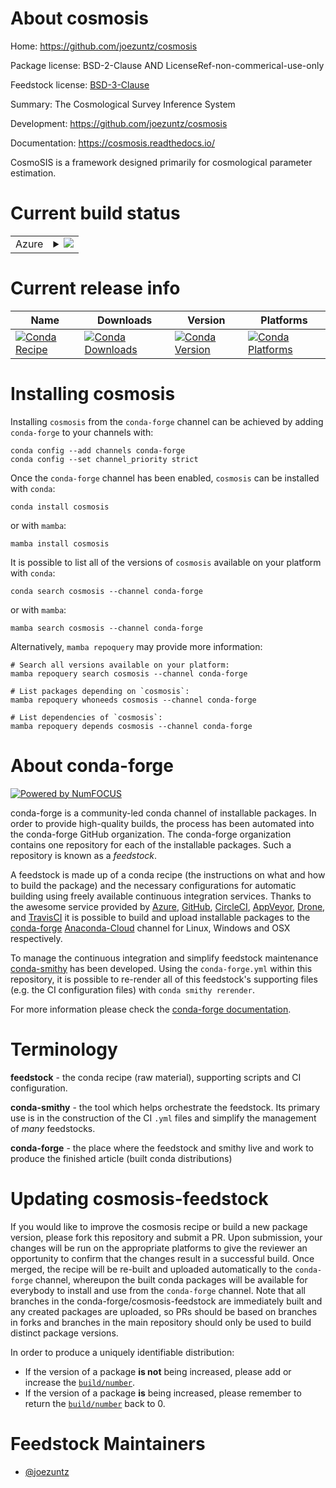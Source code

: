 About cosmosis
==============

Home: https://github.com/joezuntz/cosmosis

Package license: BSD-2-Clause AND LicenseRef-non-commerical-use-only

Feedstock license: [BSD-3-Clause](https://github.com/conda-forge/cosmosis-feedstock/blob/main/LICENSE.txt)

Summary: The Cosmological Survey Inference System

Development: https://github.com/joezuntz/cosmosis

Documentation: https://cosmosis.readthedocs.io/

CosmoSIS is a framework designed primarily for cosmological
parameter estimation.


Current build status
====================


<table>
    
  <tr>
    <td>Azure</td>
    <td>
      <details>
        <summary>
          <a href="https://dev.azure.com/conda-forge/feedstock-builds/_build/latest?definitionId=13261&branchName=main">
            <img src="https://dev.azure.com/conda-forge/feedstock-builds/_apis/build/status/cosmosis-feedstock?branchName=main">
          </a>
        </summary>
        <table>
          <thead><tr><th>Variant</th><th>Status</th></tr></thead>
          <tbody><tr>
              <td>linux_64_mpimpichpython3.10.____cpython</td>
              <td>
                <a href="https://dev.azure.com/conda-forge/feedstock-builds/_build/latest?definitionId=13261&branchName=main">
                  <img src="https://dev.azure.com/conda-forge/feedstock-builds/_apis/build/status/cosmosis-feedstock?branchName=main&jobName=linux&configuration=linux_64_mpimpichpython3.10.____cpython" alt="variant">
                </a>
              </td>
            </tr><tr>
              <td>linux_64_mpimpichpython3.7.____cpython</td>
              <td>
                <a href="https://dev.azure.com/conda-forge/feedstock-builds/_build/latest?definitionId=13261&branchName=main">
                  <img src="https://dev.azure.com/conda-forge/feedstock-builds/_apis/build/status/cosmosis-feedstock?branchName=main&jobName=linux&configuration=linux_64_mpimpichpython3.7.____cpython" alt="variant">
                </a>
              </td>
            </tr><tr>
              <td>linux_64_mpimpichpython3.8.____cpython</td>
              <td>
                <a href="https://dev.azure.com/conda-forge/feedstock-builds/_build/latest?definitionId=13261&branchName=main">
                  <img src="https://dev.azure.com/conda-forge/feedstock-builds/_apis/build/status/cosmosis-feedstock?branchName=main&jobName=linux&configuration=linux_64_mpimpichpython3.8.____cpython" alt="variant">
                </a>
              </td>
            </tr><tr>
              <td>linux_64_mpimpichpython3.9.____cpython</td>
              <td>
                <a href="https://dev.azure.com/conda-forge/feedstock-builds/_build/latest?definitionId=13261&branchName=main">
                  <img src="https://dev.azure.com/conda-forge/feedstock-builds/_apis/build/status/cosmosis-feedstock?branchName=main&jobName=linux&configuration=linux_64_mpimpichpython3.9.____cpython" alt="variant">
                </a>
              </td>
            </tr><tr>
              <td>linux_64_mpiopenmpipython3.10.____cpython</td>
              <td>
                <a href="https://dev.azure.com/conda-forge/feedstock-builds/_build/latest?definitionId=13261&branchName=main">
                  <img src="https://dev.azure.com/conda-forge/feedstock-builds/_apis/build/status/cosmosis-feedstock?branchName=main&jobName=linux&configuration=linux_64_mpiopenmpipython3.10.____cpython" alt="variant">
                </a>
              </td>
            </tr><tr>
              <td>linux_64_mpiopenmpipython3.7.____cpython</td>
              <td>
                <a href="https://dev.azure.com/conda-forge/feedstock-builds/_build/latest?definitionId=13261&branchName=main">
                  <img src="https://dev.azure.com/conda-forge/feedstock-builds/_apis/build/status/cosmosis-feedstock?branchName=main&jobName=linux&configuration=linux_64_mpiopenmpipython3.7.____cpython" alt="variant">
                </a>
              </td>
            </tr><tr>
              <td>linux_64_mpiopenmpipython3.8.____cpython</td>
              <td>
                <a href="https://dev.azure.com/conda-forge/feedstock-builds/_build/latest?definitionId=13261&branchName=main">
                  <img src="https://dev.azure.com/conda-forge/feedstock-builds/_apis/build/status/cosmosis-feedstock?branchName=main&jobName=linux&configuration=linux_64_mpiopenmpipython3.8.____cpython" alt="variant">
                </a>
              </td>
            </tr><tr>
              <td>linux_64_mpiopenmpipython3.9.____cpython</td>
              <td>
                <a href="https://dev.azure.com/conda-forge/feedstock-builds/_build/latest?definitionId=13261&branchName=main">
                  <img src="https://dev.azure.com/conda-forge/feedstock-builds/_apis/build/status/cosmosis-feedstock?branchName=main&jobName=linux&configuration=linux_64_mpiopenmpipython3.9.____cpython" alt="variant">
                </a>
              </td>
            </tr><tr>
              <td>osx_64_mpimpichpython3.10.____cpython</td>
              <td>
                <a href="https://dev.azure.com/conda-forge/feedstock-builds/_build/latest?definitionId=13261&branchName=main">
                  <img src="https://dev.azure.com/conda-forge/feedstock-builds/_apis/build/status/cosmosis-feedstock?branchName=main&jobName=osx&configuration=osx_64_mpimpichpython3.10.____cpython" alt="variant">
                </a>
              </td>
            </tr><tr>
              <td>osx_64_mpimpichpython3.7.____cpython</td>
              <td>
                <a href="https://dev.azure.com/conda-forge/feedstock-builds/_build/latest?definitionId=13261&branchName=main">
                  <img src="https://dev.azure.com/conda-forge/feedstock-builds/_apis/build/status/cosmosis-feedstock?branchName=main&jobName=osx&configuration=osx_64_mpimpichpython3.7.____cpython" alt="variant">
                </a>
              </td>
            </tr><tr>
              <td>osx_64_mpimpichpython3.8.____cpython</td>
              <td>
                <a href="https://dev.azure.com/conda-forge/feedstock-builds/_build/latest?definitionId=13261&branchName=main">
                  <img src="https://dev.azure.com/conda-forge/feedstock-builds/_apis/build/status/cosmosis-feedstock?branchName=main&jobName=osx&configuration=osx_64_mpimpichpython3.8.____cpython" alt="variant">
                </a>
              </td>
            </tr><tr>
              <td>osx_64_mpimpichpython3.9.____cpython</td>
              <td>
                <a href="https://dev.azure.com/conda-forge/feedstock-builds/_build/latest?definitionId=13261&branchName=main">
                  <img src="https://dev.azure.com/conda-forge/feedstock-builds/_apis/build/status/cosmosis-feedstock?branchName=main&jobName=osx&configuration=osx_64_mpimpichpython3.9.____cpython" alt="variant">
                </a>
              </td>
            </tr><tr>
              <td>osx_64_mpiopenmpipython3.10.____cpython</td>
              <td>
                <a href="https://dev.azure.com/conda-forge/feedstock-builds/_build/latest?definitionId=13261&branchName=main">
                  <img src="https://dev.azure.com/conda-forge/feedstock-builds/_apis/build/status/cosmosis-feedstock?branchName=main&jobName=osx&configuration=osx_64_mpiopenmpipython3.10.____cpython" alt="variant">
                </a>
              </td>
            </tr><tr>
              <td>osx_64_mpiopenmpipython3.7.____cpython</td>
              <td>
                <a href="https://dev.azure.com/conda-forge/feedstock-builds/_build/latest?definitionId=13261&branchName=main">
                  <img src="https://dev.azure.com/conda-forge/feedstock-builds/_apis/build/status/cosmosis-feedstock?branchName=main&jobName=osx&configuration=osx_64_mpiopenmpipython3.7.____cpython" alt="variant">
                </a>
              </td>
            </tr><tr>
              <td>osx_64_mpiopenmpipython3.8.____cpython</td>
              <td>
                <a href="https://dev.azure.com/conda-forge/feedstock-builds/_build/latest?definitionId=13261&branchName=main">
                  <img src="https://dev.azure.com/conda-forge/feedstock-builds/_apis/build/status/cosmosis-feedstock?branchName=main&jobName=osx&configuration=osx_64_mpiopenmpipython3.8.____cpython" alt="variant">
                </a>
              </td>
            </tr><tr>
              <td>osx_64_mpiopenmpipython3.9.____cpython</td>
              <td>
                <a href="https://dev.azure.com/conda-forge/feedstock-builds/_build/latest?definitionId=13261&branchName=main">
                  <img src="https://dev.azure.com/conda-forge/feedstock-builds/_apis/build/status/cosmosis-feedstock?branchName=main&jobName=osx&configuration=osx_64_mpiopenmpipython3.9.____cpython" alt="variant">
                </a>
              </td>
            </tr>
          </tbody>
        </table>
      </details>
    </td>
  </tr>
</table>

Current release info
====================

| Name | Downloads | Version | Platforms |
| --- | --- | --- | --- |
| [![Conda Recipe](https://img.shields.io/badge/recipe-cosmosis-green.svg)](https://anaconda.org/conda-forge/cosmosis) | [![Conda Downloads](https://img.shields.io/conda/dn/conda-forge/cosmosis.svg)](https://anaconda.org/conda-forge/cosmosis) | [![Conda Version](https://img.shields.io/conda/vn/conda-forge/cosmosis.svg)](https://anaconda.org/conda-forge/cosmosis) | [![Conda Platforms](https://img.shields.io/conda/pn/conda-forge/cosmosis.svg)](https://anaconda.org/conda-forge/cosmosis) |

Installing cosmosis
===================

Installing `cosmosis` from the `conda-forge` channel can be achieved by adding `conda-forge` to your channels with:

```
conda config --add channels conda-forge
conda config --set channel_priority strict
```

Once the `conda-forge` channel has been enabled, `cosmosis` can be installed with `conda`:

```
conda install cosmosis
```

or with `mamba`:

```
mamba install cosmosis
```

It is possible to list all of the versions of `cosmosis` available on your platform with `conda`:

```
conda search cosmosis --channel conda-forge
```

or with `mamba`:

```
mamba search cosmosis --channel conda-forge
```

Alternatively, `mamba repoquery` may provide more information:

```
# Search all versions available on your platform:
mamba repoquery search cosmosis --channel conda-forge

# List packages depending on `cosmosis`:
mamba repoquery whoneeds cosmosis --channel conda-forge

# List dependencies of `cosmosis`:
mamba repoquery depends cosmosis --channel conda-forge
```


About conda-forge
=================

[![Powered by
NumFOCUS](https://img.shields.io/badge/powered%20by-NumFOCUS-orange.svg?style=flat&colorA=E1523D&colorB=007D8A)](https://numfocus.org)

conda-forge is a community-led conda channel of installable packages.
In order to provide high-quality builds, the process has been automated into the
conda-forge GitHub organization. The conda-forge organization contains one repository
for each of the installable packages. Such a repository is known as a *feedstock*.

A feedstock is made up of a conda recipe (the instructions on what and how to build
the package) and the necessary configurations for automatic building using freely
available continuous integration services. Thanks to the awesome service provided by
[Azure](https://azure.microsoft.com/en-us/services/devops/), [GitHub](https://github.com/),
[CircleCI](https://circleci.com/), [AppVeyor](https://www.appveyor.com/),
[Drone](https://cloud.drone.io/welcome), and [TravisCI](https://travis-ci.com/)
it is possible to build and upload installable packages to the
[conda-forge](https://anaconda.org/conda-forge) [Anaconda-Cloud](https://anaconda.org/)
channel for Linux, Windows and OSX respectively.

To manage the continuous integration and simplify feedstock maintenance
[conda-smithy](https://github.com/conda-forge/conda-smithy) has been developed.
Using the ``conda-forge.yml`` within this repository, it is possible to re-render all of
this feedstock's supporting files (e.g. the CI configuration files) with ``conda smithy rerender``.

For more information please check the [conda-forge documentation](https://conda-forge.org/docs/).

Terminology
===========

**feedstock** - the conda recipe (raw material), supporting scripts and CI configuration.

**conda-smithy** - the tool which helps orchestrate the feedstock.
                   Its primary use is in the construction of the CI ``.yml`` files
                   and simplify the management of *many* feedstocks.

**conda-forge** - the place where the feedstock and smithy live and work to
                  produce the finished article (built conda distributions)


Updating cosmosis-feedstock
===========================

If you would like to improve the cosmosis recipe or build a new
package version, please fork this repository and submit a PR. Upon submission,
your changes will be run on the appropriate platforms to give the reviewer an
opportunity to confirm that the changes result in a successful build. Once
merged, the recipe will be re-built and uploaded automatically to the
`conda-forge` channel, whereupon the built conda packages will be available for
everybody to install and use from the `conda-forge` channel.
Note that all branches in the conda-forge/cosmosis-feedstock are
immediately built and any created packages are uploaded, so PRs should be based
on branches in forks and branches in the main repository should only be used to
build distinct package versions.

In order to produce a uniquely identifiable distribution:
 * If the version of a package **is not** being increased, please add or increase
   the [``build/number``](https://docs.conda.io/projects/conda-build/en/latest/resources/define-metadata.html#build-number-and-string).
 * If the version of a package **is** being increased, please remember to return
   the [``build/number``](https://docs.conda.io/projects/conda-build/en/latest/resources/define-metadata.html#build-number-and-string)
   back to 0.

Feedstock Maintainers
=====================

* [@joezuntz](https://github.com/joezuntz/)

